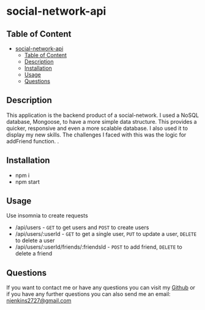 # social-network-api



## Table of Content 
- [social-network-api](#social-network-api)
  - [Table of Content](#table-of-content)
  - [Description](#description)
  - [Installation](#installation)
  - [Usage](#usage)
  - [Questions](#questions)

## Description
This application is the backend product of a social-network. I used a NoSQL database, Mongoose, to have a more simple data structure. This provides a quicker, responsive and even a more scalable database. I also used it to display my new skills. The challenges I faced with this was the logic for addFriend function.  .

## Installation
- npm i 
- npm start

## Usage
Use insomnia to create requests 
- /api/users - `GET` to get users and `POST` to create users 
- /api/users/:userId - `GET` to get a single user, `PUT` to update a user, `DELETE` to delete a user
- /api/users/:userId/friends/:friendsId - `POST` to add friend, `DELETE` to delete a friend

## Questions
If you want to contact me or have any questions you can visit my [Github](https://github.com/njenkins2727)
or if you have any further questions you can also send me an email: njenkins2727@gmail.com
